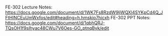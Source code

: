 FE-302 Lecture Notes: https://docs.google.com/document/d/1WK7Fs8RzdW9ljWQXl4SYKpCd4Q_JFtHlNCEuUmWxfos/edit#heading=h.hmskio7hicxh
FE-302 PPT Notes: https://docs.google.com/document/d/1qbhQRJ-TQsOH1f9sIhyac48CWu7V6Oes-GO_ptnqByk/edit
